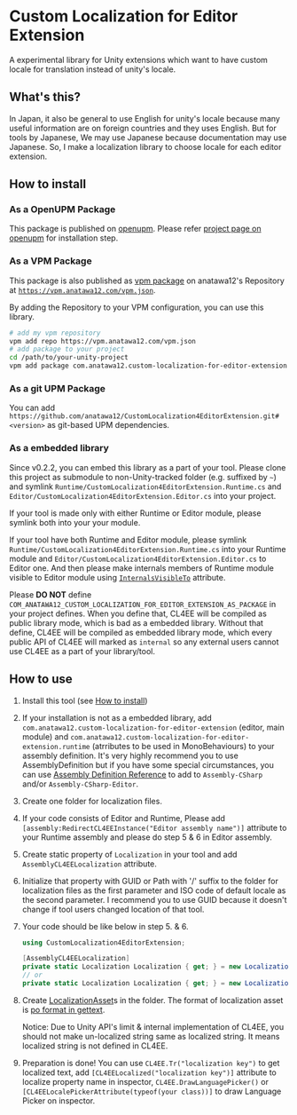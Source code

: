 Custom Localization for Editor Extension
===

A experimental library for Unity extensions which want to have custom locale for translation instead of unity's locale. 

## What's this?

In Japan, it also be general to use English for unity's locale because many useful information are on foreign countries and they uses English.
But for tools by Japanese, We may use Japanese because documentation may use Japanese.
So, I make a localization library to choose locale for each editor extension.

## How to install

### As a OpenUPM Package

This package is published on [openupm]. Please refer [project page on openupm][openupm-pkg] for installation step.

### As a VPM Package

This package is also published as [vpm package] on anatawa12's Repository at [`https://vpm.anatawa12.com/vpm.json`][vpm-repo].

By adding the Repository to your VPM configuration, you can use this library.

```sh
# add my vpm repository
vpm add repo https://vpm.anatawa12.com/vpm.json
# add package to your project
cd /path/to/your-unity-project
vpm add package com.anatawa12.custom-localization-for-editor-extension
```

### As a git UPM Package

You can add `https://github.com/anatawa12/CustomLocalization4EditorExtension.git#<version>` as git-based UPM dependencies.

### As a embedded library

Since v0.2.2, you can embed this library as a part of your tool. Please clone this project as submodule to non-Unity-tracked folder (e.g. suffixed by `~`) and symlink
`Runtime/CustomLocalization4EditorExtension.Runtime.cs` and `Editor/CustomLocalization4EditorExtension.Editor.cs` into your project.

If your tool is made only with either Runtime or Editor module, please symlink both into your your module.

If your tool have both Runtime and Editor module, please symlink `Runtime/CustomLocalization4EditorExtension.Runtime.cs` into your Runtime module and `Editor/CustomLocalization4EditorExtension.Editor.cs` to Editor one. 
And then please make internals members of Runtime module visible to Editor module using [`InternalsVisibleTo`] attribute.

Please **DO NOT** define `COM_ANATAWA12_CUSTOM_LOCALIZATION_FOR_EDITOR_EXTENSION_AS_PACKAGE` in your project defines.
When you define that, CL4EE will be compiled as public library mode, which is bad as a embedded library.
Without that define, CL4EE will be compiled as embedded library mode, which every public API of CL4EE will marked as `internal` 
so any external users cannot use CL4EE as a part of your library/tool.

## How to use

1. Install this tool (see [How to install](#how-to-install))
2. If your installation is not as a embedded library, add `com.anatawa12.custom-localization-for-editor-extension` (editor, main module) and `com.anatawa12.custom-localization-for-editor-extension.runtime` (atrributes to be used in MonoBehaviours)
to your assembly definition. It's very highly recommend you to use AssemblyDefinition but if you have some special circumstances, you can use [Assembly Definition Reference][asmref] to add to `Assembly-CSharp` and/or `Assembly-CSharp-Editor`.
3. Create one folder for localization files.
4. If your code consists of Editor and Runtime, Please add `[assembly:RedirectCL4EEInstance("Editor assembly name")]` attribute to your Runtime assembly and please do step 5 & 6 in Editor assembly.
5. Create static property of `Localization` in your tool and add `AssemblyCL4EELocalization` attribute.
6. Initialize that property with GUID or Path with '/' suffix to the folder for localization files as the first parameter and ISO code of default locale as the second parameter. 
I recommend you to use GUID because it doesn't change if tool users changed location of that tool.
7. Your code should be like below in step 5. & 6.
    ```c#
    using CustomLocalization4EditorExtension;

    [AssemblyCL4EELocalization]
    private static Localization Localization { get; } = new Localization("53b154bd853b4ecc893fc10c47694084", "ja");
    // or
    private static Localization Localization { get; } = new Localization("Assets/YourTool/Localization/", "ja");
    ```
8. Create [LocalizationAsset]s in the folder. The format of localization asset is [po format in gettext][po-gettext].

    Notice: Due to Unity API's limit & internal implementation of CL4EE, you should not make un-localized string same as localized string.
    It means localized string is not defined in CL4EE.
9. Preparation is done! You can use `CL4EE.Tr("localization key")` to get localized text, add `[CL4EELocalized("localization key")]` attribute to localize property name in inspector, 
`CL4EE.DrawLanguagePicker()` or `[CL4EELocalePickerAttribute(typeof(your class))]` to draw Language Picker on inspector.

[openupm]: https://openupm.com/
[openupm-pkg]: https://openupm.com/packages/com.anatawa12.custom-localization-for-editor-extension/
[vpm package]: https://vcc.docs.vrchat.com/vpm/packages
[vpm-repo]: https://vpm.anatawa12.com/vpm.json
[`InternalsVisibleTo`]: https://learn.microsoft.com/dotnet/api/system.runtime.compilerservices.internalsvisibletoattribute
[asmref]: https://docs.unity3d.com/Manual/ScriptCompilationAssemblyDefinitionFiles.html#create-asmref
[LocalizationAsset]: https://docs.unity3d.com/ScriptReference/LocalizationAsset.html
[po-gettext]: https://www.gnu.org/software/gettext/manual/html_node/PO-Files.html
